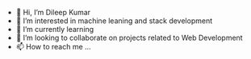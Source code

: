 - 👋 Hi, I’m Dileep Kumar 
- 👀 I’m interested in machine leaning and stack development 
- 🌱 I’m currently learning 
- 💞️ I’m looking to collaborate on projects related to Web Development 
- 📫 How to reach me ...

<!---
dileep0998666/dileep0998666 is a ✨ special ✨ repository because its `README.md` (this file) appears on your GitHub profile.
You can click the Preview link to take a look at your changes.
--->
